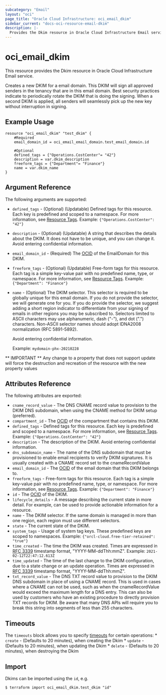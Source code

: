 ```yaml
---
subcategory: "Email"
layout: "oci"
page_title: "Oracle Cloud Infrastructure: oci_email_dkim"
sidebar_current: "docs-oci-resource-email-dkim"
description: |-
  Provides the Dkim resource in Oracle Cloud Infrastructure Email service
---
```


# oci_email_dkim
This resource provides the Dkim resource in Oracle Cloud Infrastructure Email service.

Creates a new DKIM for a email domain.
This DKIM will sign all approved senders in the tenancy that are in this email domain.
Best security practices indicate to periodically rotate the DKIM that is doing the signing.
When a second DKIM is applied, all senders will seamlessly pick up the new key
without interruption in signing.


## Example Usage

```hcl
resource "oci_email_dkim" "test_dkim" {
	#Required
	email_domain_id = oci_email_email_domain.test_email_domain.id

	#Optional
	defined_tags = {"Operations.CostCenter"= "42"}
	description = var.dkim_description
	freeform_tags = {"Department"= "Finance"}
	name = var.dkim_name
}
```

## Argument Reference

The following arguments are supported:

* `defined_tags` - (Optional) (Updatable) Defined tags for this resource. Each key is predefined and scoped to a namespace. For more information, see [Resource Tags](https://docs.cloud.oracle.com/iaas/Content/General/Concepts/resourcetags.htm).  Example: `{"Operations.CostCenter": "42"}`
* `description` - (Optional) (Updatable) A string that describes the details about the DKIM. It does not have to be unique, and you can change it. Avoid entering confidential information.
* `email_domain_id` - (Required) The [OCID](https://docs.cloud.oracle.com/iaas/Content/General/Concepts/identifiers.htm) of the EmailDomain for this DKIM.
* `freeform_tags` - (Optional) (Updatable) Free-form tags for this resource. Each tag is a simple key-value pair with no predefined name, type, or namespace. For more information, see [Resource Tags](https://docs.cloud.oracle.com/iaas/Content/General/Concepts/resourcetags.htm).  Example: `{"Department": "Finance"}`
* `name` - (Optional) The DKIM selector. This selector is required to be globally unique for this email domain. If you do not provide the selector, we will generate one for you. If you do provide the selector, we suggest adding a short region indicator to differentiate from your signing of emails in other regions you may be subscribed to. Selectors limited to ASCII characters may use alphanumeric, dash ("-"), and dot (".") characters. Non-ASCII selector names should adopt IDNA2008 normalization (RFC 5891-5892).

	Avoid entering confidential information.

	Example: `mydomain-phx-20210228`


** IMPORTANT **
Any change to a property that does not support update will force the destruction and recreation of the resource with the new property values

## Attributes Reference

The following attributes are exported:

* `cname_record_value` - The DNS CNAME record value to provision to the DKIM DNS subdomain, when using the CNAME method for DKIM setup (preferred).
* `compartment_id` - The [OCID](https://docs.cloud.oracle.com/iaas/Content/General/Concepts/identifiers.htm) of the compartment that contains this DKIM.
* `defined_tags` - Defined tags for this resource. Each key is predefined and scoped to a namespace. For more information, see [Resource Tags](https://docs.cloud.oracle.com/iaas/Content/General/Concepts/resourcetags.htm).  Example: `{"Operations.CostCenter": "42"}`
* `description` - The description of the DKIM. Avoid entering confidential information.
* `dns_subdomain_name` - The name of the DNS subdomain that must be provisioned to enable email recipients to verify DKIM signatures. It is usually created with a CNAME record set to the cnameRecordValue
* `email_domain_id` - The [OCID](https://docs.cloud.oracle.com/iaas/Content/General/Concepts/identifiers.htm) of the email domain that this DKIM belongs to.
* `freeform_tags` - Free-form tags for this resource. Each tag is a simple key-value pair with no predefined name, type, or namespace. For more information, see [Resource Tags](https://docs.cloud.oracle.com/iaas/Content/General/Concepts/resourcetags.htm).  Example: `{"Department": "Finance"}`
* `id` - The [OCID](https://docs.cloud.oracle.com/iaas/Content/General/Concepts/identifiers.htm) of the DKIM.
* `lifecycle_details` - A message describing the current state in more detail. For example, can be used to provide actionable information for a resource.
* `name` - The DKIM selector. If the same domain is managed in more than one region, each region must use different selectors.
* `state` - The current state of the DKIM.
* `system_tags` - Usage of system tag keys. These predefined keys are scoped to namespaces. Example: `{"orcl-cloud.free-tier-retained": "true"}`
* `time_created` - The time the DKIM was created. Times are expressed in [RFC 3339](https://tools.ietf.org/html/rfc3339) timestamp format, "YYYY-MM-ddThh:mmZ".  Example: `2021-02-12T22:47:12.613Z`
* `time_updated` - The time of the last change to the DKIM configuration, due to a state change or an update operation. Times are expressed in [RFC 3339](https://tools.ietf.org/html/rfc3339) timestamp format, "YYYY-MM-ddThh:mmZ".
* `txt_record_value` - The DNS TXT record value to provision to the DKIM DNS subdomain in place of using a CNAME record. This is used in cases where a CNAME can not be used, such as when the cnameRecordValue would exceed the maximum length for a DNS entry. This can also be used by customers who have an existing procedure to directly provision TXT records for DKIM. Be aware that many DNS APIs will require you to break this string into segments of less than 255 characters.

## Timeouts

The `timeouts` block allows you to specify [timeouts](https://registry.terraform.io/providers/hashicorp/oci/latest/docs/guides/changing_timeouts) for certain operations:
	* `create` - (Defaults to 20 minutes), when creating the Dkim
	* `update` - (Defaults to 20 minutes), when updating the Dkim
	* `delete` - (Defaults to 20 minutes), when destroying the Dkim

## Import

Dkims can be imported using the `id`, e.g.

```
$ terraform import oci_email_dkim.test_dkim "id"
```
